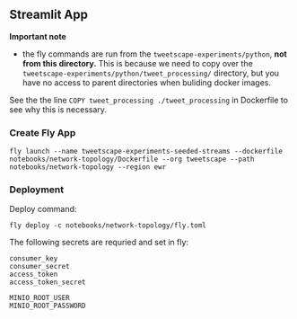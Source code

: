 

## Streamlit App
**Important note**
* the fly commands are run from the `tweetscape-experiments/python`, **not from this directory.** This is because we need to copy over the `tweetscape-experiments/python/tweet_processing/` directory, but you have no access to parent directories when buliding docker images. 

See the the line `COPY tweet_processing ./tweet_processing` in Dockerfile to see why this is necessary.

### Create Fly App
```
fly launch --name tweetscape-experiments-seeded-streams --dockerfile notebooks/network-topology/Dockerfile --org tweetscape --path notebooks/network-topology --region ewr
```
### Deployment 

Deploy command: 
```
fly deploy -c notebooks/network-topology/fly.toml
```

The following secrets are requried and set in fly: 
```
consumer_key
consumer_secret
access_token
access_token_secret

MINIO_ROOT_USER 
MINIO_ROOT_PASSWORD
```